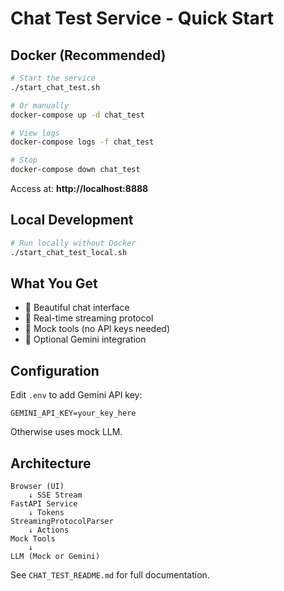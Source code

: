 # Chat Test Service - Quick Start

## Docker (Recommended)

```bash
# Start the service
./start_chat_test.sh

# Or manually
docker-compose up -d chat_test

# View logs
docker-compose logs -f chat_test

# Stop
docker-compose down chat_test
```

Access at: **http://localhost:8888**

## Local Development

```bash
# Run locally without Docker
./start_chat_test_local.sh
```

## What You Get

- 💬 Beautiful chat interface
- 🔄 Real-time streaming protocol
- 🧪 Mock tools (no API keys needed)
- 🤖 Optional Gemini integration

## Configuration

Edit `.env` to add Gemini API key:
```
GEMINI_API_KEY=your_key_here
```

Otherwise uses mock LLM.

## Architecture

```
Browser (UI)
    ↓ SSE Stream
FastAPI Service
    ↓ Tokens
StreamingProtocolParser
    ↓ Actions
Mock Tools
    ↓
LLM (Mock or Gemini)
```

See `CHAT_TEST_README.md` for full documentation.
